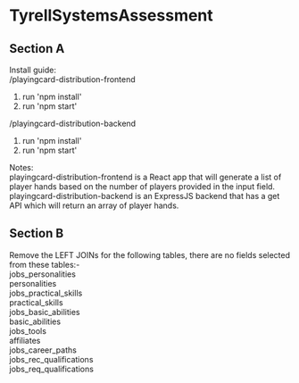 # TyrellSystemsAssessment<br />

## Section A<br />
Install guide:<br />
/playingcard-distribution-frontend<br />
1. run 'npm install'<br />
2. run 'npm start'<br />

/playingcard-distribution-backend<br />
1. run 'npm install'<br />
2. run 'npm start'<br />

Notes:<br />
playingcard-distribution-frontend is a React app that will generate a list of player hands based on the number of players provided in the input field.<br />
playingcard-distribution-backend is an ExpressJS backend that has a get API which will return an array of player hands.<br />

## Section B
Remove the LEFT JOINs for the following tables, there are no fields selected from these tables:-<br />
jobs_personalities<br />
personalities<br />
jobs_practical_skills<br />
practical_skills<br />
jobs_basic_abilities<br />
basic_abilities<br />
jobs_tools<br />
affiliates<br />
jobs_career_paths<br />
jobs_rec_qualifications<br />
jobs_req_qualifications<br />
